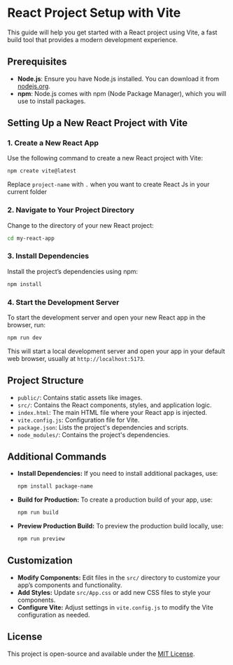 # React Project Setup with Vite

This guide will help you get started with a React project using Vite, a fast build tool that provides a modern development experience.

## Prerequisites

- **Node.js**: Ensure you have Node.js installed. You can download it from [nodejs.org](https://nodejs.org/).
- **npm**: Node.js comes with npm (Node Package Manager), which you will use to install packages.

## Setting Up a New React Project with Vite

### 1. Create a New React App

Use the following command to create a new React project with Vite:

```bash
npm create vite@latest
```

Replace `project-name` with `.` when you want to create React Js in your current folder

### 2. Navigate to Your Project Directory

Change to the directory of your new React project:

```bash
cd my-react-app
```

### 3. Install Dependencies

Install the project’s dependencies using npm:

```bash
npm install
```

### 4. Start the Development Server

To start the development server and open your new React app in the browser, run:

```bash
npm run dev
```

This will start a local development server and open your app in your default web browser, usually at `http://localhost:5173`.

## Project Structure

- `public/`: Contains static assets like images.
- `src/`: Contains the React components, styles, and application logic.
- `index.html`: The main HTML file where your React app is injected.
- `vite.config.js`: Configuration file for Vite.
- `package.json`: Lists the project's dependencies and scripts.
- `node_modules/`: Contains the project's dependencies.

## Additional Commands

- **Install Dependencies:** If you need to install additional packages, use:

  ```bash
  npm install package-name
  ```

- **Build for Production:** To create a production build of your app, use:

  ```bash
  npm run build
  ```

- **Preview Production Build:** To preview the production build locally, use:

  ```bash
  npm run preview
  ```

## Customization

- **Modify Components:** Edit files in the `src/` directory to customize your app’s components and functionality.
- **Add Styles:** Update `src/App.css` or add new CSS files to style your components.
- **Configure Vite:** Adjust settings in `vite.config.js` to modify the Vite configuration as needed.

## License

This project is open-source and available under the [MIT License](LICENSE).